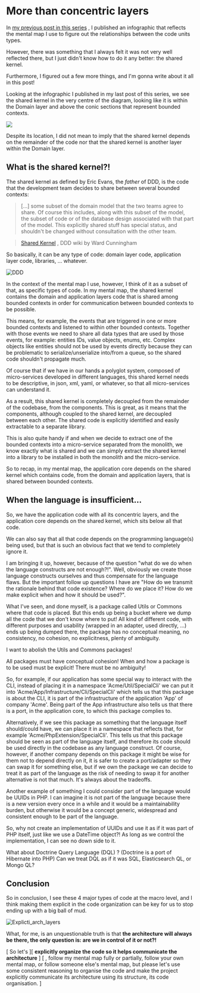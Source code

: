 # More than concentric layers

In [my previous post in this
series](ch17.md)
, I published an infographic that reflects the mental map I use to
figure out the relationships between the code units types.

However, there was something that I always felt it was not very well
reflected there, but I just didn't know how to do it any better: the
shared kernel.

Furthermore, I figured out a few more things, and I'm gonna write about
it all in this post!

Looking at the infographic I published in my last post of this series,
we see the shared kernel in the very centre of the diagram, looking like
it is within the Domain layer and above the conic sections that
represent bounded contexts.

[![](https://docs.google.com/drawings/d/e/2PACX-1vQ5ps72uaZcEJzwnJbPhzUfEeBbN6CJ04j7hl2i3K2HHatNcsoyG2tgX2vnrN5xxDKLp5Jm5bzzmZdv/pub?w=960&h=657)](https://drive.google.com/open?id=1E_hx5B4czRVFVhGJbrbPDlb_JFxJC8fYB86OMzZuAhg)

Despite its location, I did not mean to imply that the shared kernel
depends on the remainder of the code nor that the shared kernel is
another layer within the Domain layer.

## What is the shared kernel?!

The shared kernel as defined by Eric Evans, the _father_ of DDD, is the
code that the development team decides to share between several bounded
contexts:

> \[...\] some subset of the domain model that the two teams agree to
> share. Of course this includes, along with this subset of the model,
> the subset of code or of the database design associated with that part
> of the model. This explicitly shared stuff has special status, and
> shouldn't be changed without consultation with the other team.

> [Shared Kernel](http://ddd.fed.wiki.org/view/shared-kernel) , DDD wiki
> by Ward Cunningham

So basically, it can be any type of code: domain layer code, application
layer code, libraries, ... whatever.

![DDD](https://herbertograca.files.wordpress.com/2018/07/ddd.jpg?w=1100)

In the context of the mental map I use, however, I think of it as a
subset of that, as specific types of code. In my mental map, the shared
kernel contains the domain and application layers code that is shared
among bounded contexts in order for communication between bounded
contexts to be possible.

This means, for example, the events that are triggered in one or more
bounded contexts and listened to within other bounded contexts. Together
with those events we need to share all data types that are used by those
events, for example: entities IDs, value objects, enums, etc. Complex
objects like entities should not be used by events directly because they
can be problematic to serialize/unserialize into/from a queue, so the
shared code shouldn't propagate much.

Of course that if we have in our hands a polyglot system, composed of
micro-services developed in different languages, this shared kernel
needs to be descriptive, in json, xml, yaml, or whatever, so that all
micro-services can understand it.

As a result, this shared kernel is completely decoupled from the
remainder of the codebase, from the components. This is great, as it
means that the components, although coupled to the shared kernel, are
decoupled between each other. The shared code is explicitly identified
and easily extractable to a separate library.

This is also quite handy if and when we decide to extract one of the
bounded contexts into a micro-service separated from the monolith, we
know exactly what is shared and we can simply extract the shared kernel
into a library to be installed in both the monolith and the
micro-service.

So to recap, in my mental map, the application core depends on the
shared kernel which contains code, from the domain and application
layers, that is shared between bounded contexts.

## When the language is insufficient...

So, we have the application code with all its concentric layers, and the
application core depends on the shared kernel, which sits below all that
code.

We can also say that all that code depends on the programming
language(s) being used, but that is such an obvious fact that we tend to
completely ignore it.

I am bringing it up, however, because of the question "what do we do
when the language constructs are not enough?!". Well, obviously we
create those language constructs ourselves and thus compensate for the
language flaws. But the important follow up questions I have are "How do
we transmit the rationale behind that code existence? Where do we place
it? How do we make explicit when and how it should be used?".

What I've seen, and done myself, is a package called Utils or Commons
where that code is placed. But this ends up being a bucket where we dump
all the code that we don't know where to put! All kind of different
code, with different purposes and usability (wrapped in an adapter, used
directly, ...) ends up being dumped there, the package has no conceptual
meaning, no consistency, no cohesion, no explicitness, plenty of
ambiguity.

I want to abolish the Utils and Commons packages!

All packages must have conceptual cohesion! When and how a package is to
be used must be explicit! There must be no ambiguity!

So, for example, if our application has some special way to interact
with the CLI, instead of placing it in a namespace
'Acme/Util/SpecialCli' we can put it into
'Acme/App/Infrastructure/Cli/SpecialCli' which tells us that this
package is about the CLI, it is part of the infrastructure of the
application 'App' of company 'Acme'. Being part of the App
infrastructure also tells us that there is a port, in the application
core, to which this package complies to.

Alternatively, if we see this package as something that the language
itself should/could have, we can place it in a namespace that reflects
that, for example 'Acme/PhpExtension/SpecialCli'. This tells us that
this package should be seen as part of the language itself, and
therefore its code should be used directly in the codebase as any
language construct. Of course, however, if another company depends on
this package it might be wise for them not to depend directly on it, it
is safer to create a port/adapter so they can swap it for something
else, but if we own the package we can decide to treat it as part of the
language as the risk of needing to swap it for another alternative is
not that much. It's always about the tradeoffs.

Another example of something I could consider part of the language would
be UUIDs in PHP. I can imagine it is not part of the language because
there is a new version every once in a while and it would be a
maintainability burden, but otherwise it would be a concept generic,
widespread and consistent enough to be part of the language.

So, why not create an implementation of UUIDs and use it as if it was
part of PHP itself, just like we use a DateTime object?! As long as we
control the implementation, I can see no down side to it.

What about Doctrine Query Language (DQL) ? (Doctrine is a port of
Hibernate into PHP) Can we treat DQL as if it was SQL, Elasticsearch QL,
or Mongo QL?

## Conclusion

So in conclusion, I see these 4 major types of code at the macro level,
and I think making them explicit in the code organization can be key for
us to stop ending up with a big ball of mud.

![Explicti_arch_layers](https://herbertograca.files.wordpress.com/2018/07/explicti_arch_layers.png?w=1100)

What, for me, is an unquestionable truth is that **the architecture will
always be there, the only question is: are we in control of it or
not?!**

[ So let's ][ **explicitly organize the code so it helps communicate the architecture** ] [ , follow my mental map fully or
partially, follow your own mental map, or follow someone else's mental
map, but please let's use some consistent reasoning to organise the code
and make the project explicitly communicate its architecture using its
structure, its code organisation. ]
